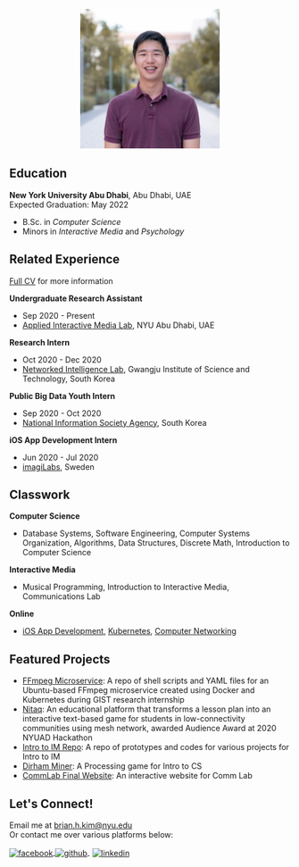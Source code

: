 <p style = "text-align:center;">
  <img src="photo.jpg" alt="me" width="250" height="250">
</p>

## Education
**New York University Abu Dhabi**, Abu Dhabi, UAE <br/>
Expected Graduation: May 2022 <br/>
* B.Sc. in *Computer Science* <br/>
* Minors in *Interactive Media* and *Psychology*

## Related Experience
[Full CV](https://docs.google.com/document/d/19pddtevEGpmLIKrWWmJUetb3dD6jpdMuRBeQ8uFA8AQ/edit?usp=sharing) for more information

**Undergraduate Research Assistant**
* Sep 2020 - Present
* [Applied Interactive Media Lab](https://wp.nyu.edu/aimlab/), NYU Abu Dhabi, UAE

**Research Intern**
* Oct 2020 - Dec 2020
* [Networked Intelligence Lab](https://nm.gist.ac.kr/), Gwangju Institute of Science and Technology, South Korea

**Public Big Data Youth Intern**
* Sep 2020 - Oct 2020
* [National Information Society Agency](https://www.nia.or.kr/site/nia_kor/main.do), South Korea

**iOS App Development Intern**
* Jun 2020 - Jul 2020
* [imagiLabs](https://imagilabs.com/), Sweden

## Classwork
**Computer Science**
* Database Systems, Software Engineering, Computer Systems Organization, Algorithms, Data Structures, Discrete Math, Introduction to Computer Science <br/>

**Interactive Media**
* Musical Programming, Introduction to Interactive Media, Communications Lab

**Online**
* [iOS App Development](https://www.udemy.com/course/ios-13-app-development-bootcamp/), [Kubernetes](https://www.educative.io/courses/practical-guide-to-kubernetes), [Computer Networking](https://www.educative.io/courses/grokking-computer-networking)

## Featured Projects
- [FFmpeg Microservice](https://github.com/briankim113/gist-internship): A repo of shell scripts and YAML files for an Ubuntu-based FFmpeg microservice created using Docker and Kubernetes during GIST research internship <br/>
- [Nitaq](https://github.com/nyuad-hackathon-2020/nitaq): An educational platform that transforms a lesson plan into an interactive text-based game for students in low-connectivity communities using mesh network, awarded Audience Award at 2020 NYUAD Hackathon <br/>
- [Intro to IM Repo](https://github.com/briankim113/Introduction-to-Interactive-Media): A repo of prototypes and codes for various projects for Intro to IM <br/>
- [Dirham Miner](https://github.com/briankim113/introfinal): A Processing game for Intro to CS <br/>
- [CommLab Final Website](http://hk247.nyuadim.com/index.html): An interactive website for Comm Lab


## Let's Connect!
Email me at brian.h.kim@nyu.edu <br/>
Or contact me over various platforms below:

<p float="left">
  <a href="http://www.facebook.com/briankim113">
    <img src="https://image.flaticon.com/icons/png/512/25/25187.png" alt="facebook" width="30" height="30" style="vertical-align:middle">
  </a>
  <a href="http://www.github.com/briankim113">
    <img src="https://cdn.freebiesupply.com/logos/large/2x/github-icon-1-logo-png-transparent.png" alt="github" width="30" height="30" style="vertical-align:middle">
  </a>
  <a href="https://www.linkedin.com/in/brian-kim-44a664198/">
    <img src="https://image.flaticon.com/icons/png/512/49/49656.png" alt="linkedin" width="28" height="28" style="padding-left:5px; vertical-align:middle">
  </a>
</p>
